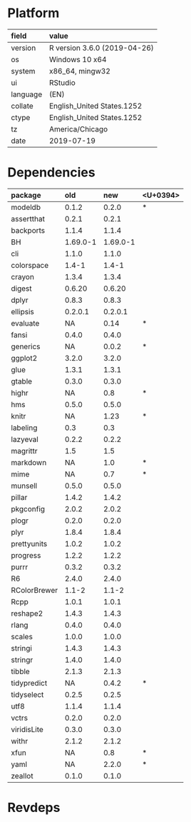 # Platform

|field    |value                        |
|:--------|:----------------------------|
|version  |R version 3.6.0 (2019-04-26) |
|os       |Windows 10 x64               |
|system   |x86_64, mingw32              |
|ui       |RStudio                      |
|language |(EN)                         |
|collate  |English_United States.1252   |
|ctype    |English_United States.1252   |
|tz       |America/Chicago              |
|date     |2019-07-19                   |

# Dependencies

|package      |old      |new      |<U+0394>  |
|:------------|:--------|:--------|:--|
|modeldb      |0.1.2    |0.2.0    |*  |
|assertthat   |0.2.1    |0.2.1    |   |
|backports    |1.1.4    |1.1.4    |   |
|BH           |1.69.0-1 |1.69.0-1 |   |
|cli          |1.1.0    |1.1.0    |   |
|colorspace   |1.4-1    |1.4-1    |   |
|crayon       |1.3.4    |1.3.4    |   |
|digest       |0.6.20   |0.6.20   |   |
|dplyr        |0.8.3    |0.8.3    |   |
|ellipsis     |0.2.0.1  |0.2.0.1  |   |
|evaluate     |NA       |0.14     |*  |
|fansi        |0.4.0    |0.4.0    |   |
|generics     |NA       |0.0.2    |*  |
|ggplot2      |3.2.0    |3.2.0    |   |
|glue         |1.3.1    |1.3.1    |   |
|gtable       |0.3.0    |0.3.0    |   |
|highr        |NA       |0.8      |*  |
|hms          |0.5.0    |0.5.0    |   |
|knitr        |NA       |1.23     |*  |
|labeling     |0.3      |0.3      |   |
|lazyeval     |0.2.2    |0.2.2    |   |
|magrittr     |1.5      |1.5      |   |
|markdown     |NA       |1.0      |*  |
|mime         |NA       |0.7      |*  |
|munsell      |0.5.0    |0.5.0    |   |
|pillar       |1.4.2    |1.4.2    |   |
|pkgconfig    |2.0.2    |2.0.2    |   |
|plogr        |0.2.0    |0.2.0    |   |
|plyr         |1.8.4    |1.8.4    |   |
|prettyunits  |1.0.2    |1.0.2    |   |
|progress     |1.2.2    |1.2.2    |   |
|purrr        |0.3.2    |0.3.2    |   |
|R6           |2.4.0    |2.4.0    |   |
|RColorBrewer |1.1-2    |1.1-2    |   |
|Rcpp         |1.0.1    |1.0.1    |   |
|reshape2     |1.4.3    |1.4.3    |   |
|rlang        |0.4.0    |0.4.0    |   |
|scales       |1.0.0    |1.0.0    |   |
|stringi      |1.4.3    |1.4.3    |   |
|stringr      |1.4.0    |1.4.0    |   |
|tibble       |2.1.3    |2.1.3    |   |
|tidypredict  |NA       |0.4.2    |*  |
|tidyselect   |0.2.5    |0.2.5    |   |
|utf8         |1.1.4    |1.1.4    |   |
|vctrs        |0.2.0    |0.2.0    |   |
|viridisLite  |0.3.0    |0.3.0    |   |
|withr        |2.1.2    |2.1.2    |   |
|xfun         |NA       |0.8      |*  |
|yaml         |NA       |2.2.0    |*  |
|zeallot      |0.1.0    |0.1.0    |   |

# Revdeps

